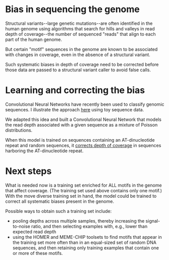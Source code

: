 # Bias in sequencing the genome  

Structural variants--large genetic mutations--are often identified 
in the human genome using algorithms that search for hills and 
valleys in read depth of coverage--the number of sequenced 
"reads" that align to each part of the human genome. 

But certain "motif" sequences in 
the genome are known to be associated with 
changes in coverage, even in the absence of a structural variant. 

Such systematic biases in depth of coverage need to be corrected 
before those data are passed to a structural variant caller 
to avoid false calls.  

# Learning and correcting the bias 

Convolutional Neural Networks have recently been used to 
classify genomic sequences. I illustrate the approach 
[here](http://nbviewer.jupyter.org/github/petermchale/denoising_coverage_profiles/blob/master/discovering_DNA_motifs_using_convnets_classification.ipynb)
using toy sequence data. 

We adapted this idea and built a Convolutional Neural Network 
that models the read depth associated with a given sequence 
as a mixture of Poisson distributions.
 
When this model is trained on sequences containing 
an AT-dinucleotide repeat and random sequences, 
it [corrects 
depth of coverage](https://colab.research.google.com/drive/1jIM5OOurbUeP_an0qiQwAsInYIHZClxf)
in sequences harboring the AT-dinucleotide repeat.    


# Next steps 

What is needed now is a training set enriched for 
ALL motifs in the genome that affect coverage.
(The training set used above contains only one motif.) 
With the move diverse training set in hand, 
the model could be trained to correct 
all systematic biases present in the genome.  

Possible ways to obtain such a training set include: 

* pooling depths across multiple samples, thereby increasing the 
signal-to-noise ratio, and then selecting examples with, e.g., 
lower than expected read depth
* using the HOMER and MEME-CHIP toolsets 
to find motifs that appear in the training set 
more often than in an equal-sized set of random DNA sequences, 
and then retaining only training examples that 
contain one or more of these motifs.


